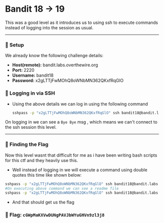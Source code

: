 # Bandit 18 -> 19

This was a good level as it introduces us to using ssh to execute commands instead of logging into the session as usual.

--- 

### 🔧 Setup
We already know the following challenge details:
- **Host(remote):** bandit.labs.overthewire.org
- **Port:** 2220
- **Username:** bandit18
- **Password:** x2gLTTjFwMOhQ8oWNbMN362QKxfRqGlO

### 🔑 Logging in via SSH

- Using the above details we can log in using the following command
    ```bash
    sshpass -p "x2gLTTjFwMOhQ8oWNbMN362QKxfRqGlO" ssh bandit18@bandit.labs.overthewire.org -p 2220
    ```

On logging in we can see a `Bye Bye` msg , which means we can't connect to the ssh session this level.

---

### 🎯 Finding the Flag

Now this level wasnt that difficult for me as i have been writing bash scripts for this ctf and they heavily use this.

- Well instead of logging in we will execute a command using double quotes this time like shown below:

```bash
sshpass -p "x2gLTTjFwMOhQ8oWNbMN362QKxfRqGlO" ssh bandit18@bandit.labs.overthewire.org -p 2220 "ls"
#On executing above command we can see a readme file
sshpass -p "x2gLTTjFwMOhQ8oWNbMN362QKxfRqGlO" ssh bandit18@bandit.labs.overthewire.org -p 2220 "cat readme"
```

- And that should get us the flag

### 🏁 Flag: `cGWpMaKXVwDUNgPAVJbWYuGHVn9zl3j8`
